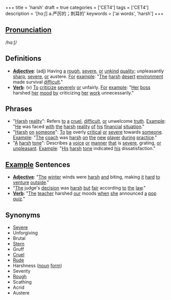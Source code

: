 +++
title = 'harsh'
draft = true
categories = ['CET4']
tags = ['CET4']
description = '[hɑː∫] a.严厉的；刺耳的'
keywords = ['ai words', 'harsh']
+++

## [Pronunciation](/en/post/pronunciation/)
/hɑːʃ/

## Definitions
- **[Adjective](/en/post/adjective/)**: (adj) Having [a](/en/post/a/) [rough](/en/post/rough/), [severe](/en/post/severe/), [or](/en/post/or/) [unkind](/en/post/unkind/) [quality](/en/post/quality/); unpleasantly [sharp](/en/post/sharp/), [severe](/en/post/severe/), [or](/en/post/or/) austere. [For](/en/post/for/) [example](/en/post/example/): "[The](/en/post/the/) [harsh](/en/post/harsh/) [desert](/en/post/desert/) [environment](/en/post/environment/) made survival [difficult](/en/post/difficult/)."
- **[Verb](/en/post/verb/)**: (v) [To](/en/post/to/) [criticize](/en/post/criticize/) [severely](/en/post/severely/) [or](/en/post/or/) unfairly. [For](/en/post/for/) [example](/en/post/example/): "[Her](/en/post/her/) [boss](/en/post/boss/) harshed [her](/en/post/her/) [mood](/en/post/mood/) [by](/en/post/by/) criticizing [her](/en/post/her/) [work](/en/post/work/) unnecessarily."

## Phrases
- "[Harsh](/en/post/harsh/) [reality](/en/post/reality/)": Refers [to](/en/post/to/) [a](/en/post/a/) [cruel](/en/post/cruel/), [difficult](/en/post/difficult/), [or](/en/post/or/) unwelcome [truth](/en/post/truth/). [Example](/en/post/example/): "[He](/en/post/he/) was faced [with](/en/post/with/) [the](/en/post/the/) [harsh](/en/post/harsh/) [reality](/en/post/reality/) [of](/en/post/of/) [his](/en/post/his/) [financial](/en/post/financial/) [situation](/en/post/situation/)."
- "[Harsh](/en/post/harsh/) [on](/en/post/on/) [someone](/en/post/someone/)": [To](/en/post/to/) [be](/en/post/be/) overly [critical](/en/post/critical/) [or](/en/post/or/) [severe](/en/post/severe/) towards [someone](/en/post/someone/). [Example](/en/post/example/): "[The](/en/post/the/) [coach](/en/post/coach/) was [harsh](/en/post/harsh/) [on](/en/post/on/) [the](/en/post/the/) [new](/en/post/new/) [player](/en/post/player/) [during](/en/post/during/) [practice](/en/post/practice/)."
- "[A](/en/post/a/) [harsh](/en/post/harsh/) [tone](/en/post/tone/)": Describes [a](/en/post/a/) [voice](/en/post/voice/) [or](/en/post/or/) [manner](/en/post/manner/) [that](/en/post/that/) is [severe](/en/post/severe/), grating, [or](/en/post/or/) [unpleasant](/en/post/unpleasant/). [Example](/en/post/example/): "[His](/en/post/his/) [harsh](/en/post/harsh/) [tone](/en/post/tone/) indicated [his](/en/post/his/) dissatisfaction."

## [Example](/en/post/example/) Sentences
- **[Adjective](/en/post/adjective/)**: "[The](/en/post/the/) [winter](/en/post/winter/) winds were [harsh](/en/post/harsh/) [and](/en/post/and/) biting, making [it](/en/post/it/) [hard](/en/post/hard/) [to](/en/post/to/) [venture](/en/post/venture/) [outside](/en/post/outside/)."
- "[The](/en/post/the/) judge's [decision](/en/post/decision/) was [harsh](/en/post/harsh/) [but](/en/post/but/) [fair](/en/post/fair/) according [to](/en/post/to/) [the](/en/post/the/) [law](/en/post/law/)."
- **[Verb](/en/post/verb/)**: "[The](/en/post/the/) [teacher](/en/post/teacher/) harshed [our](/en/post/our/) moods [when](/en/post/when/) [she](/en/post/she/) announced [a](/en/post/a/) [pop](/en/post/pop/) [quiz](/en/post/quiz/)."

## Synonyms
- [Severe](/en/post/severe/)
- Unforgiving
- Brutal
- [Stern](/en/post/stern/)
- Gruff
- [Cruel](/en/post/cruel/)
- [Rude](/en/post/rude/)
- Harshness ([noun](/en/post/noun/) [form](/en/post/form/))
- Severity
- [Rough](/en/post/rough/)
- Scathing
- Acrid
- Austere
